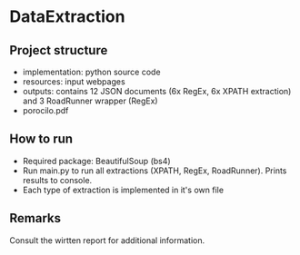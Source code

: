 # DataExtraction

## Project structure

- implementation: python source code
- resources: input webpages
- outputs: contains 12 JSON documents (6x RegEx, 6x XPATH extraction) and 3 RoadRunner wrapper (RegEx)
- porocilo.pdf

## How to run

- Required package: BeautifulSoup (bs4)
- Run main.py to run all extractions (XPATH, RegEx, RoadRunner). Prints results to console.
- Each type of extraction is implemented in it's own file

## Remarks

Consult the wirtten report for additional information.
